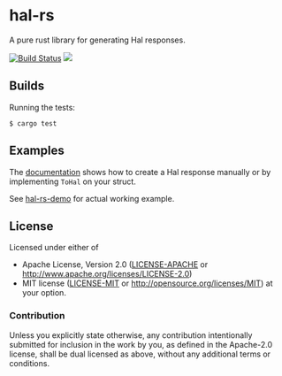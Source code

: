 # hal-rs

A pure rust library for generating Hal responses.

[![Build Status](https://travis-ci.org/hjr3/hal-rs.svg)](https://travis-ci.org/hjr3/hal-rs)
[![](http://meritbadge.herokuapp.com/hal)](https://crates.io/crates/hal)

## Builds

Running the tests:

```
$ cargo test
```

## Examples

The [documentation](http://hermanradtke.com/hal-rs/) shows how to create a Hal response manually or by implementing `ToHal` on your struct.

See [hal-rs-demo](https://github.com/hjr3/hal-rs-demo) for actual working example.

## License

Licensed under either of
 * Apache License, Version 2.0 ([LICENSE-APACHE](LICENSE-APACHE) or http://www.apache.org/licenses/LICENSE-2.0)
 * MIT license ([LICENSE-MIT](LICENSE-MIT) or http://opensource.org/licenses/MIT)
at your option.

### Contribution

Unless you explicitly state otherwise, any contribution intentionally submitted
for inclusion in the work by you, as defined in the Apache-2.0 license, shall be dual licensed as above, without any
additional terms or conditions.
